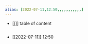 ```yaml
---
alias: [2022-07-11,12:50,,,,,,,,,,,]
---
```

- [[]]
table of content
```toc
```

- [[2022-07-11]] 12:50

